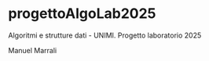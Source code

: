 # progettoAlgoLab2025
Algoritmi e strutture dati - UNIMI. Progetto laboratorio 2025

Manuel Marrali 